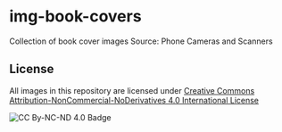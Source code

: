 # img-book-covers

Collection of book cover images
Source: Phone Cameras and Scanners

## License

All images in this repository are licensed under [Creative Commons Attribution-NonCommercial-NoDerivatives 4.0 International License](https://creativecommons.org/licenses/by-nc-nd/4.0/)

![CC By-NC-ND 4.0 Badge](https://licensebuttons.net/l/by-nc-nd/4.0/88x31.png)
